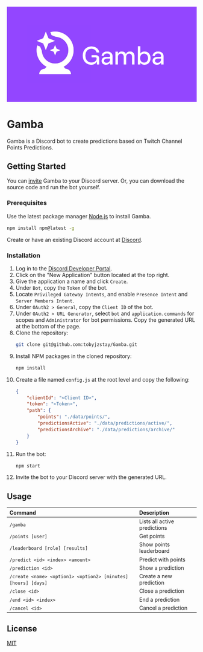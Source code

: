 ![Gamba](images/logo.png)

# Gamba

Gamba is a Discord bot to create predictions based on Twitch Channel Points Predictions.

## Getting Started

You can [invite](https://discord.com/api/oauth2/authorize?client_id=939110963506982972&permissions=8&scope=applications.commands%20bot) Gamba to your Discord server. Or, you can download the source code and run the bot yourself.

### Prerequisites

Use the latest package manager [Node.js](https://nodejs.org/) to install Gamba.

```sh
npm install npm@latest -g
```

Create or have an existing Discord account at [Discord](https://discord.com/).

### Installation

1. Log in to the [Discord Developer Portal](https://discord.com/developers/applications).
2. Click on the "New Application" button located at the top right.
3. Give the application a name and click `Create`.
4. Under `Bot`, copy the `Token` of the bot.
5. Locate `Privileged Gateway Intents`, and enable `Presence Intent` and `Server Members Intent`.
6. Under `OAuth2 > General`, copy the `Client ID` of the bot.
7. Under `OAuth2 > URL Generator`, select `bot` and `application.commands` for scopes and `Administrator` for bot permissions. Copy the generated URL at the bottom of the page.
8. Clone the repository:
    ```sh
    git clone git@github.com:tobyjzstay/Gamba.git
    ```
9. Install NPM packages in the cloned repository:
    ```sh
    npm install
    ```
10. Create a file named `config.js` at the root level and copy the following:
    ```json
    {
        "clientId": "<Client ID>",
        "token": "<Token>",
        "path": {
            "points": "./data/points/",
            "predictionsActive": "./data/predictions/active/",
            "predictionsArchive": "./data/predictions/archive/"
        }
    }
    ```
11. Run the bot:
    ```sh
    npm start
    ```
12. Invite the bot to your Discord server with the generated URL.

## Usage

| Command                                                       | Description                  |
| :------------------------------------------------------------ | :--------------------------- |
| `/gamba`                                                      | Lists all active predictions |
| `/points [user]`                                              | Get points                   |
| `/leaderboard [role] [results]`                               | Show points leaderboard      |
| `/predict <id> <index> <amount>`                              | Predict with points          |
| `/prediction <id>`                                            | Show a prediction            |
| `/create <name> <option1> <option2> [minutes] [hours] [days]` | Create a new prediction      |
| `/close <id>`                                                 | Close a prediction           |
| `/end <id> <index>`                                           | End a prediction             |
| `/cancel <id>`                                                | Cancel a prediction          |

## License

[MIT](/LICENSE)
